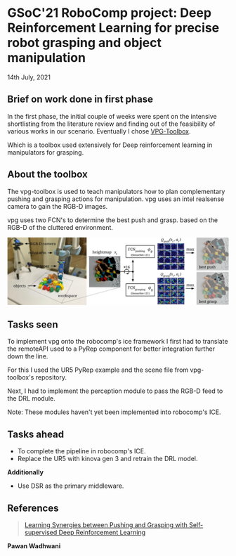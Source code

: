 # GSoC'21 RoboComp project: Deep Reinforcement Learning for precise robot grasping and object manipulation

14th July, 2021

## Brief on work done in first phase

In the first phase, the initial couple of weeks were spent on the intensive shortlisting from the literature review and finding out of the feasibility of various works in our scenario. Eventually I chose
 [VPG-Toolbox](https://github.com/andyzeng/visual-pushing-grasping).
 
Which is a toolbox used extensively for Deep reinforcement learning in manipulators for grasping.


## About the toolbox

The vpg-toolbox is used to teach manipulators how to plan complementary pushing and grasping actions for manipulation. vpg uses an intel realsense camera to gain the RGB-D images.

vpg uses two FCN's to determine the best push and grasp. based on the RGB-D of the cluttered environment.

![](assets/vpg1.jpg)

## Tasks seen
To implement vpg onto the robocomp's ice framework I first had to translate the remoteAPI used to a PyRep component for better integration further down the line.

For this I used the UR5 PyRep example and the scene file from vpg-toolbox's repository.

Next, I had to implement the perception module to pass the RGB-D feed to the DRL module.

Note: These modules haven't yet been implemented into robocomp's ICE.

## Tasks ahead
- To complete the pipeline in robocomp's ICE.
- Replace the UR5 with kinova gen 3 and retrain the DRL model.

**Additionally**

- Use DSR as the primary middleware. 

## References

> [Learning Synergies between Pushing and Grasping
with Self-supervised Deep Reinforcement Learning](https://arxiv.org/pdf/1803.09956.pdf)

**Pawan Wadhwani**
